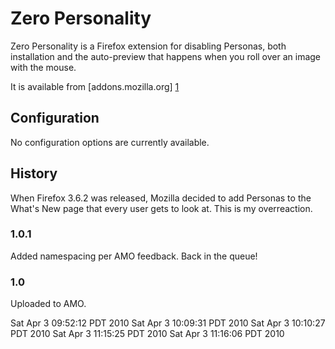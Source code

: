 # Zero Personality


Zero Personality is a Firefox extension for disabling Personas, both
installation and the auto-preview that happens when you roll over an image with
the mouse.

It is available from [addons.mozilla.org] [1]

## Configuration

No configuration options are currently available.

## History

When Firefox 3.6.2 was released, Mozilla decided to add Personas to the What's
New page that every user gets to look at.  This is my overreaction.

### 1.0.1

Added namespacing per AMO feedback.  Back in the queue!

### 1.0

Uploaded to AMO.

[1]: https://addons.mozilla.org/en-US/firefox/addon/108864 "Zero Personality on AMO"


<!-- vim:set syntax=mkd ts=4 sw=4 sts=4 expandtab: -->
Sat Apr  3 09:52:12 PDT 2010
Sat Apr  3 10:09:31 PDT 2010
Sat Apr  3 10:10:27 PDT 2010
Sat Apr  3 11:15:25 PDT 2010
Sat Apr  3 11:16:06 PDT 2010
